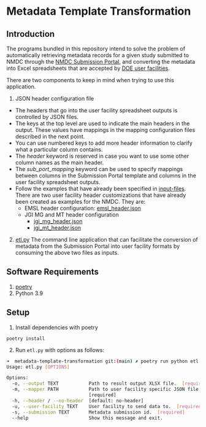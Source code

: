 # Metadata Template Transformation

## Introduction

The programs bundled in this repository intend to solve the problem of automatically retrieving metadata records for a given study submitted to NMDC through the [NMDC Submission Portal](https://data.microbiomedata.org/submission/home), and converting the metadata into Excel spreadsheets that are accepted by [DOE user facilities](https://www.energy.gov/science/office-science-user-facilities).

There are two components to keep in mind when trying to use this application.

1. JSON header configuration file
  * The headers that go into the user facility spreadsheet outputs is controlled by JSON files.
  * The keys at the top level are used to indicate the main headers in the output. These values have mappings in the mapping configuration files described in the next point.
  * You can use numbered keys to add more header information to clarify what a particular column contains.
  * The *header* keyword is reserved in case you want to use some other column names as the main header.
  * The *sub_port_mapping* keyword can be used to specify mappings between columns in the Submission Portal template and columns in the user facility spreadsheet outputs.
  * Follow the examples that have already been specified in [input-files](input-files/). There are two user facility header customizations that have already been created as examples for the NMDC. They are:
    * EMSL header configuration: [emsl_header.json](input-files/emsl_header.json)
    * JGI MG and MT header configuration
      * [jgi_mg_header.json](input-files/jgi_mg_header.json)
      * [jgi_mt_header.json](input-files/jgi_mt_header.json)

2. [etl.py](etl.py)
   The command line application that can facilitate the conversion of metadata from the Submission Portal into user facility formats by consuming the above two files as inputs.

## Software Requirements
1. [poetry](https://python-poetry.org/)
2. Python 3.9

## Setup

1. Install dependencies with poetry

```
poetry install
```

2. Run `etl.py` with options as follows:

```bash
➜  metadata-template-transformation git:(main) ✗ poetry run python etl.py --help                                          
Usage: etl.py [OPTIONS]

Options:
  -o, --output TEXT           Path to result output XLSX file.  [required]
  -m, --mapper PATH           Path to user facility specific JSON file.
                              [required]
  -h, --header / --no-header  [default: no-header]
  -u, --user-facility TEXT    User facility to send data to.  [required]
  -s, --submission TEXT       Metadata submission id.  [required]
  --help                      Show this message and exit.
```
